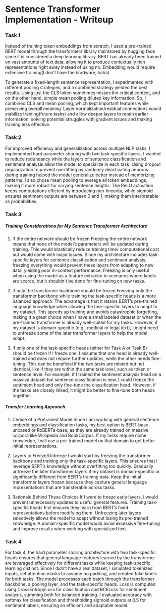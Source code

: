 # Sentence Transformer Implementation - Writeup

### Task 1

Instead of training token embeddings from scratch, I used a pre-trained BERT model through the transformers library maintained by hugging face since it is considered a deep learning library. BERT has already been trained on vast amounts of text data, allowing it to produce contextually rich representations right away instead of using nn. Embedding would require extensive training(I don't have the hardware, haha).

To generate a fixed-length sentence representation, I experimented with different pooling strategies, and a combined strategy yielded the best results. Using just the CLS token sometimes misses the critical context, and on the other hand, simple mean pooling diluted key information. So, I combined CLS and mean pooling, which kept important features while preserving overall meaning. Layer normalization/residual connections would stabilize training(future tasks) and allow deeper layers to retain earlier information, solving potential struggles with gradient issues and making training less effective.

### Task 2

For improved efficiency and generalization across multiple NLP tasks, I implemented hard parameter sharing with two task-specific layers. I wanted to reduce redundancy while the layers of sentence classification and sentiment analysis allow the model to specialize in each task. Using dropout regularization to prevent overfitting by randomly deactivating neurons during training helped the model generalize better instead of memorizing patterns. I also chose mean pooling to average all token embeddings, making it more robust for varying sentence lengths. The ReLU activation keeps computations efficient by introducing non-linearity, while sigmoid ensures sentiment outputs are between 0 and 1, making them interpretable as probabilities.


### Task 3

##### Training Considerations for My Sentence Transformer Architecture

1. If the entire network should be frozen
Freezing the entire network means that none of the model’s parameters will be updated during training. This would drastically reduce training time/ computational cost but would come with major issues. Since my architecture includes task-specific layers for sentence classification and sentiment analysis, freezing everything would prevent these layers from adapting to new data, yielding poor in-context performance. Freezing is only useful when using the model as a feature extractor in scenarios where labels are scarce, but it shouldn't be done for fine-tuning on new tasks. 

2. If only the transformer backbone should be frozen
Freezing only the transformer backbone while training the task-specific heads is a more balanced approach. The advantage is that it retains BERT’s pre-trained language knowledge while allowing the task-specific layers to adapt to my dataset. This speeds up training and avoids catastrophic forgetting, making it a great choice when I have a small labeled dataset or when the pre-trained transformer is already well-suited for my tasks. However, if my dataset is domain-specific (e.g., medical or legal text), I might need to unfreeze some of the later transformer layers to help the model adapt.

3. If only one of the task-specific heads (either for Task A or Task B) should be frozen
If I freeze one, I assume that one head is already well-trained and does not require further updates, while the other needs fine-tuning. This can be beneficial if the two tasks are related but not identical, like if they are within the same task level, such as token or sentence level. For example, if I trained the sentiment analysis head on a massive dataset but sentence classification is new, I could freeze the sentiment head and only fine-tune the classification head. However, if the tasks are closely linked, it might be better to fine-tune both heads together.

##### Transfer Learning Approach

1. Choice of a Pretrained Model
Since I am working with general sentence embeddings and classification tasks, my best option is BERT-base-uncased or RoBERTa-base, as they are already trained on massive corpora like Wikipedia and BookCorpus. If my tasks require niche knowledge, I will use a pre-trained model on that domain to get better initial representations.

2. Layers to Freeze/Unfreeze
I would start by freezing the transformer backbone and training only the task-specific layers. This ensures that I leverage BERT’s knowledge without overfitting too quickly. Gradually unfreeze the later transformer layers if my dataset is domain-specific or significantly different from BERT’s training data. Keep the initial transformer layers frozen because they capture general language representations that are transferable across tasks.

3. Rationale Behind These Choices
If I were to freeze early layers, I would prevent unnecessary updates to useful general features. Training task-specific heads first ensures they learn from BERT’s fixed representations before modifying them. Unfreezing later layers selectively allows the model to adapt without losing its pre-trained knowledge. A domain-specific model would avoid excessive fine-tuning and improve results when working with specialized text.

### Task 4
For task 4, the hard parameter sharing architecture with two task-specific heads ensures that general language features learned by the transformer are leveraged effectively for different tasks while keeping task-specific learning distinct. Since I didn’t have a real dataset, I simulated tokenized inputs, set attention masks to assume no padding, and created fake labels for both tasks. The model processes each batch through the transformer backbone, a pooling layer, and the task-specific heads. Loss is computed using CrossEntropyLoss for classification and BCELoss for sentiment analysis, summing both for balanced training. I evaluated accuracy with softmax for classification and thresholding sigmoid outputs at 0.5 for sentiment labels, ensuring an efficient and adaptable model.